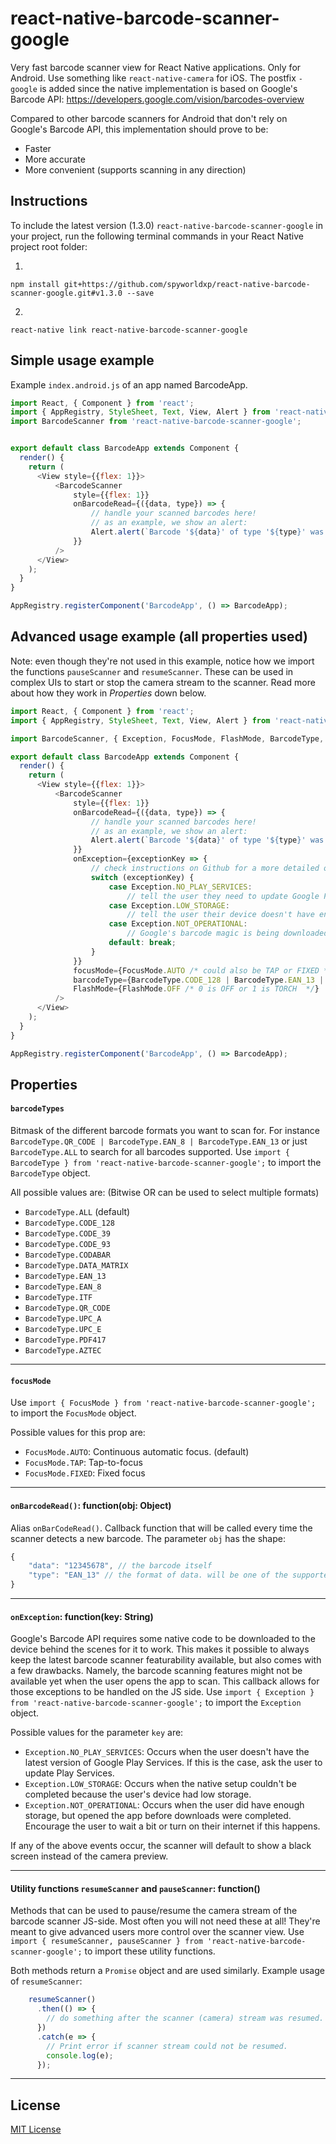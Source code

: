 # react-native-barcode-scanner-google


Very fast barcode scanner view for React Native applications. Only for Android. Use something like `react-native-camera` for iOS.
The postfix `-google` is added since the native implementation is based on Google's Barcode API:
https://developers.google.com/vision/barcodes-overview

Compared to other barcode scanners for Android that don't rely on Google's Barcode API, this implementation should prove to be:

  - Faster
  - More accurate
  - More convenient (supports scanning in any direction)


## Instructions

To include the latest version (1.3.0) `react-native-barcode-scanner-google` in your project, run the following terminal commands in your React Native project root folder:

1. 
```
npm install git+https://github.com/spyworldxp/react-native-barcode-scanner-google.git#v1.3.0 --save
```
2. 
```
react-native link react-native-barcode-scanner-google
```


## Simple usage example

Example `index.android.js` of an app named BarcodeApp.

```js
import React, { Component } from 'react';
import { AppRegistry, StyleSheet, Text, View, Alert } from 'react-native';
import BarcodeScanner from 'react-native-barcode-scanner-google';


export default class BarcodeApp extends Component {
  render() {
    return (
      <View style={{flex: 1}}>
          <BarcodeScanner
              style={{flex: 1}}
              onBarcodeRead={({data, type}) => {
                  // handle your scanned barcodes here!
                  // as an example, we show an alert:
                  Alert.alert(`Barcode '${data}' of type '${type}' was scanned.`);
              }}
          />
      </View>
    );
  }
}

AppRegistry.registerComponent('BarcodeApp', () => BarcodeApp);
```


## Advanced usage example (all properties used)

Note: even though they're not used in this example, notice how we import the functions `pauseScanner` and `resumeScanner`. These can be used in complex UIs to start or stop the camera stream to the scanner. Read more about how they work in _Properties_ down below.

```js
import React, { Component } from 'react';
import { AppRegistry, StyleSheet, Text, View, Alert } from 'react-native';

import BarcodeScanner, { Exception, FocusMode, FlashMode, BarcodeType, pauseScanner, resumeScanner } from 'react-native-barcode-scanner-google';

export default class BarcodeApp extends Component {
  render() {
    return (
      <View style={{flex: 1}}>
          <BarcodeScanner
              style={{flex: 1}}
              onBarcodeRead={({data, type}) => {
                  // handle your scanned barcodes here!
                  // as an example, we show an alert:
                  Alert.alert(`Barcode '${data}' of type '${type}' was scanned.`);
              }}
              onException={exceptionKey => {
                  // check instructions on Github for a more detailed overview of these exceptions.
                  switch (exceptionKey) {
                      case Exception.NO_PLAY_SERVICES:
                          // tell the user they need to update Google Play Services
                      case Exception.LOW_STORAGE:
                          // tell the user their device doesn't have enough storage to fit the barcode scanning magic
                      case Exception.NOT_OPERATIONAL:
                          // Google's barcode magic is being downloaded, but is not yet operational.
                      default: break;
                  }
              }}
              focusMode={FocusMode.AUTO /* could also be TAP or FIXED */}
              barcodeType={BarcodeType.CODE_128 | BarcodeType.EAN_13 | BarcodeType.EAN_8 /* replace with ALL for all alternatives */}
              FlashMode={FlashMode.OFF /* 0 is OFF or 1 is TORCH  */}
          />
      </View>
    );
  }
}

AppRegistry.registerComponent('BarcodeApp', () => BarcodeApp);
```


## Properties

#### `barcodeTypes`

Bitmask of the different barcode formats you want to scan for.
For instance `BarcodeType.QR_CODE | BarcodeType.EAN_8 | BarcodeType.EAN_13` or just `BarcodeType.ALL` to search for all barcodes supported. Use `import { BarcodeType } from 'react-native-barcode-scanner-google';` to import the `BarcodeType` object.

All possible values are: (Bitwise OR can be used to select multiple formats)
- `BarcodeType.ALL` (default)
- `BarcodeType.CODE_128`
- `BarcodeType.CODE_39`
- `BarcodeType.CODE_93`
- `BarcodeType.CODABAR`
- `BarcodeType.DATA_MATRIX`
- `BarcodeType.EAN_13`
- `BarcodeType.EAN_8`
- `BarcodeType.ITF`
- `BarcodeType.QR_CODE`
- `BarcodeType.UPC_A`
- `BarcodeType.UPC_E`
- `BarcodeType.PDF417`
- `BarcodeType.AZTEC`

___

#### `focusMode`

Use `import { FocusMode } from 'react-native-barcode-scanner-google';` to import the `FocusMode` object.

Possible values for this prop are:
- `FocusMode.AUTO`: Continuous automatic focus. (default)
- `FocusMode.TAP`: Tap-to-focus
- `FocusMode.FIXED`: Fixed focus

___

#### `onBarcodeRead()`: function(obj: Object)

Alias `onBarCodeRead()`. Callback function that will be called every time the scanner detects a new barcode.
The parameter `obj` has the shape:

```js
{
    "data": "12345678", // the barcode itself
    "type": "EAN_13" // the format of data. will be one of the supported formats, or "UNKNOWN_FORMAT"
}
```

___

#### `onException`: function(key: String)

Google's Barcode API requires some native code to be downloaded to the device behind the scenes for it to work. This makes it possible to always keep the latest barcode scanner featurability available, but also comes with a few drawbacks. Namely, the barcode scanning features might not be available yet when the user opens the app to scan. This callback allows for those exceptions to be handled on the JS side.
Use `import { Exception } from 'react-native-barcode-scanner-google';` to import the `Exception` object.

Possible values for the parameter `key` are:

- `Exception.NO_PLAY_SERVICES`: Occurs when the user doesn't have the latest version of Google Play Services. If this is the case, ask the user to update Play Services.
- `Exception.LOW_STORAGE`: Occurs when the native setup couldn't be completed because the user's device had low storage.
- `Exception.NOT_OPERATIONAL`: Occurs when the user did have enough storage, but opened the app before downloads were completed. Encourage the user to wait a bit or turn on their internet if this happens.

If any of the above events occur, the scanner will default to show a black screen instead of the camera preview.


___

#### Utility functions `resumeScanner` and `pauseScanner`: function()

Methods that can be used to pause/resume the camera stream of the barcode scanner JS-side. Most often you will not need these at all! They're meant to give advanced users more control over the scanner view.
Use `import { resumeScanner, pauseScanner } from 'react-native-barcode-scanner-google';` to import these utility functions.

Both methods return a `Promise` object and are used similarly. Example usage of `resumeScanner`:

```js
    resumeScanner()
      .then(() => {
        // do something after the scanner (camera) stream was resumed.
      })
      .catch(e => {
        // Print error if scanner stream could not be resumed.
        console.log(e);
      });
```


___

## License

[MIT License](LICENSE)
